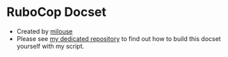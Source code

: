 RuboCop Docset
==============

* Created by [milouse](https://github.com/milouse)
* Please see [my dedicated repository](https://github.com/milouse/dash-rubocop)
  to find out how to build this docset yourself with my script.

